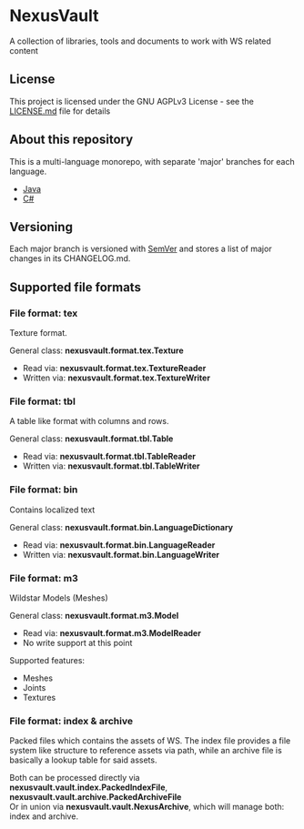 # NexusVault
A collection of libraries, tools and documents to work with WS related content

## License
This project is licensed under the GNU AGPLv3 License - see the [LICENSE.md](LICENSE.md) file for details

## About this repository
This is a multi-language monorepo, with separate 'major' branches for each language.
- [Java](https://github.com/MarbleBag/NexusVault/tree/java-master)
- [C#](https://github.com/MarbleBag/NexusVault/tree/csharp-master)

## Versioning
Each major branch is versioned with [SemVer](http://semver.org/) and stores a list of major changes in its CHANGELOG.md.

## Supported file formats
### File format: tex
Texture format.

General class: **nexusvault.format.tex.Texture**

- Read via: **nexusvault.format.tex.TextureReader**
- Written via: **nexusvault.format.tex.TextureWriter**

### File format: tbl
A table like format with columns and rows.

General class: **nexusvault.format.tbl.Table**

- Read via: **nexusvault.format.tbl.TableReader**
- Written via: **nexusvault.format.tbl.TableWriter**

### File format: bin
Contains localized text

General class: **nexusvault.format.bin.LanguageDictionary**

- Read via: **nexusvault.format.bin.LanguageReader**
- Written via: **nexusvault.format.bin.LanguageWriter**

### File format: m3
Wildstar Models (Meshes)

General class: **nexusvault.format.m3.Model**

- Read via: **nexusvault.format.m3.ModelReader**
- No write support at this point

Supported features:
* Meshes
* Joints
* Textures

### File format: index & archive
Packed files which contains the assets of WS.
The index file provides a file system like structure to reference assets via path, while an archive file is basically a lookup table for said assets.

Both can be processed directly via **nexusvault.vault.index.PackedIndexFile**, **nexusvault.vault.archive.PackedArchiveFile**<br>
Or in union via **nexusvault.vault.NexusArchive**, which will manage both: index and archive.

